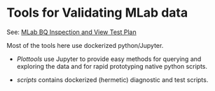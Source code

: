 # Tools for Validating MLab data

See: [MLab BQ Inspection and View Test Plan](https://docs.google.com/document/d/1SkrYGzhpLijALxHzArNUlbCtMJVoWdAoyHRFsSKYvGk)

Most of the tools here use dockerized python/Jupyter.

* *Plottools* use Jupyter to provide easy methods for querying and exploring the data and
for rapid prototyping native python scripts.

* *scripts* contains dockerized (hermetic) diagnostic and test scripts.
